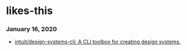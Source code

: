 # likes-this
### January 16, 2020 
- [intuit/design-systems-cli: A CLI toolbox for creating design systems.](https://github.com/intuit/design-systems-cli) 
